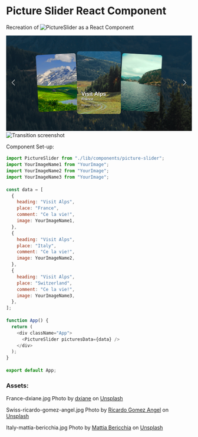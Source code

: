 # Picture Slider React Component

Recreation of ![PictureSlider](https://github.com/Zabamd/pictureSlider) as a React Component

![Pre-transition screenshot](https://github.com/Zabamd/pictureSlider/blob/master/assets/readMe/pre.png)
![Transition screenshot](https://github.com/Zabamd/pictureSlider/blob/master/assets/readMe/post.png)

Component Set-up:

```js
import PictureSlider from "./lib/components/picture-slider";
import YourImageName1 from "YourImage";
import YourImageName2 from "YourImage";
import YourImageName3 from "YourImage";

const data = [
  {
    heading: "Visit Alps",
    place: "France",
    comment: "Ce la vie!",
    image: YourImageName1,
  },
  {
    heading: "Visit Alps",
    place: "Italy",
    comment: "Ce la vie!",
    image: YourImageName2,
  },
  {
    heading: "Visit Alps",
    place: "Switzerland",
    comment: "Ce la vie!",
    image: YourImageName3,
  },
];

function App() {
  return (
    <div className="App">
      <PictureSlider picturesData={data} />
    </div>
  );
}

export default App;
```

### Assets:

France-dxiane.jpg Photo by <a href="https://unsplash.com/@dxiane?utm_source=unsplash&utm_medium=referral&utm_content=creditCopyText">dxiane</a> on <a href="https://unsplash.com/photos/Gfec0OXXmn8?utm_source=unsplash&utm_medium=referral&utm_content=creditCopyText">Unsplash</a>

Swiss-ricardo-gomez-angel.jpg Photo by <a href="https://unsplash.com/es/@rgaleriacom?utm_source=unsplash&utm_medium=referral&utm_content=creditCopyText">Ricardo Gomez Angel</a> on <a href="https://unsplash.com/photos/58uZCE8zrdk?utm_source=unsplash&utm_medium=referral&utm_content=creditCopyText">Unsplash</a>

Italy-mattia-bericchia.jpg Photo by <a href="https://unsplash.com/@mattiabericchia?utm_source=unsplash&utm_medium=referral&utm_content=creditCopyText">Mattia Bericchia</a> on <a href="https://unsplash.com/photos/hGOU4Lz5J-U?utm_source=unsplash&utm_medium=referral&utm_content=creditCopyText">Unsplash</a>
